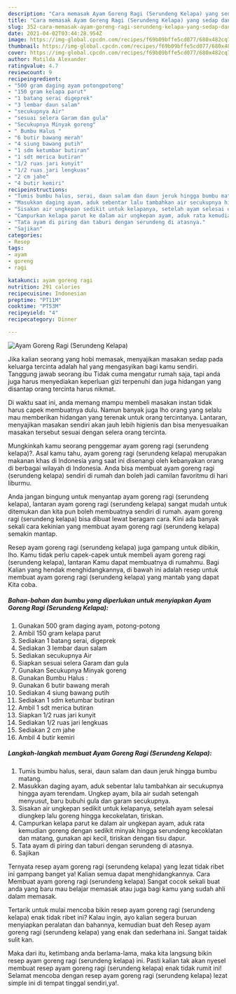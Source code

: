 ```yaml
---
description: "Cara memasak Ayam Goreng Ragi (Serundeng Kelapa) yang sedap dan Mudah Dibuat"
title: "Cara memasak Ayam Goreng Ragi (Serundeng Kelapa) yang sedap dan Mudah Dibuat"
slug: 352-cara-memasak-ayam-goreng-ragi-serundeng-kelapa-yang-sedap-dan-mudah-dibuat
date: 2021-04-02T03:44:28.954Z
image: https://img-global.cpcdn.com/recipes/f69b09bffe5cd077/680x482cq70/ayam-goreng-ragi-serundeng-kelapa-foto-resep-utama.jpg
thumbnail: https://img-global.cpcdn.com/recipes/f69b09bffe5cd077/680x482cq70/ayam-goreng-ragi-serundeng-kelapa-foto-resep-utama.jpg
cover: https://img-global.cpcdn.com/recipes/f69b09bffe5cd077/680x482cq70/ayam-goreng-ragi-serundeng-kelapa-foto-resep-utama.jpg
author: Matilda Alexander
ratingvalue: 4.7
reviewcount: 9
recipeingredient:
- "500 gram daging ayam potongpotong"
- "150 gram kelapa parut"
- "1 batang serai digeprek"
- "3 lembar daun salam"
- "secukupnya Air"
- "sesuai selera Garam dan gula"
- "Secukupnya Minyak goreng"
- " Bumbu Halus "
- "6 butir bawang merah"
- "4 siung bawang putih"
- "1 sdm ketumbar butiran"
- "1 sdt merica butiran"
- "1/2 ruas jari kunyit"
- "1/2 ruas jari lengkuas"
- "2 cm jahe"
- "4 butir kemiri"
recipeinstructions:
- "Tumis bumbu halus, serai, daun salam dan daun jeruk hingga bumbu matang."
- "Masukkan daging ayam, aduk sebentar lalu tambahkan air secukupnya hingga ayam terendam. Ungkep ayam, bila air sudah setengah menyusut, baru bubuhi gula dan garam secukupnya."
- "Sisakan air ungkepan sedikit untuk kelapanya, setelah ayam selesai diungkep lalu goreng hingga kecokelatan, tiriskan."
- "Campurkan kelapa parut ke dalam air ungkepan ayam, aduk rata kemudian goreng dengan sedikit minyak hingga serundeng kecoklatan dan matang, gunakan api kecil, tiriskan dengan tisu dapur."
- "Tata ayam di piring dan taburi dengan serundeng di atasnya."
- "Sajikan"
categories:
- Resep
tags:
- ayam
- goreng
- ragi

katakunci: ayam goreng ragi 
nutrition: 291 calories
recipecuisine: Indonesian
preptime: "PT11M"
cooktime: "PT53M"
recipeyield: "4"
recipecategory: Dinner

---
```



![Ayam Goreng Ragi (Serundeng Kelapa)](https://img-global.cpcdn.com/recipes/f69b09bffe5cd077/680x482cq70/ayam-goreng-ragi-serundeng-kelapa-foto-resep-utama.jpg)

Jika kalian seorang yang hobi memasak, menyajikan masakan sedap pada keluarga tercinta adalah hal yang mengasyikan bagi kamu sendiri. Tanggung jawab seorang ibu Tidak cuma mengatur rumah saja, tapi anda juga harus menyediakan keperluan gizi terpenuhi dan juga hidangan yang disantap orang tercinta harus nikmat.

Di waktu  saat ini, anda memang mampu membeli masakan instan tidak harus capek membuatnya dulu. Namun banyak juga lho orang yang selalu mau memberikan hidangan yang terenak untuk orang tercintanya. Lantaran, menyajikan masakan sendiri akan jauh lebih higienis dan bisa menyesuaikan masakan tersebut sesuai dengan selera orang tercinta. 



Mungkinkah kamu seorang penggemar ayam goreng ragi (serundeng kelapa)?. Asal kamu tahu, ayam goreng ragi (serundeng kelapa) merupakan makanan khas di Indonesia yang saat ini disenangi oleh kebanyakan orang di berbagai wilayah di Indonesia. Anda bisa membuat ayam goreng ragi (serundeng kelapa) sendiri di rumah dan boleh jadi camilan favoritmu di hari liburmu.

Anda jangan bingung untuk menyantap ayam goreng ragi (serundeng kelapa), lantaran ayam goreng ragi (serundeng kelapa) sangat mudah untuk ditemukan dan kita pun boleh membuatnya sendiri di rumah. ayam goreng ragi (serundeng kelapa) bisa dibuat lewat beragam cara. Kini ada banyak sekali cara kekinian yang membuat ayam goreng ragi (serundeng kelapa) semakin mantap.

Resep ayam goreng ragi (serundeng kelapa) juga gampang untuk dibikin, lho. Kamu tidak perlu capek-capek untuk membeli ayam goreng ragi (serundeng kelapa), lantaran Kamu dapat membuatnya di rumahmu. Bagi Kalian yang hendak menghidangkannya, di bawah ini adalah resep untuk membuat ayam goreng ragi (serundeng kelapa) yang mantab yang dapat Kita coba.

<!--inarticleads1-->

##### Bahan-bahan dan bumbu yang diperlukan untuk menyiapkan Ayam Goreng Ragi (Serundeng Kelapa):

1. Gunakan 500 gram daging ayam, potong-potong
1. Ambil 150 gram kelapa parut
1. Sediakan 1 batang serai, digeprek
1. Sediakan 3 lembar daun salam
1. Sediakan secukupnya Air
1. Siapkan sesuai selera Garam dan gula
1. Gunakan Secukupnya Minyak goreng
1. Gunakan  Bumbu Halus :
1. Gunakan 6 butir bawang merah
1. Sediakan 4 siung bawang putih
1. Sediakan 1 sdm ketumbar butiran
1. Ambil 1 sdt merica butiran
1. Siapkan 1/2 ruas jari kunyit
1. Sediakan 1/2 ruas jari lengkuas
1. Sediakan 2 cm jahe
1. Ambil 4 butir kemiri




<!--inarticleads2-->

##### Langkah-langkah membuat Ayam Goreng Ragi (Serundeng Kelapa):

1. Tumis bumbu halus, serai, daun salam dan daun jeruk hingga bumbu matang.
1. Masukkan daging ayam, aduk sebentar lalu tambahkan air secukupnya hingga ayam terendam. Ungkep ayam, bila air sudah setengah menyusut, baru bubuhi gula dan garam secukupnya.
1. Sisakan air ungkepan sedikit untuk kelapanya, setelah ayam selesai diungkep lalu goreng hingga kecokelatan, tiriskan.
1. Campurkan kelapa parut ke dalam air ungkepan ayam, aduk rata kemudian goreng dengan sedikit minyak hingga serundeng kecoklatan dan matang, gunakan api kecil, tiriskan dengan tisu dapur.
1. Tata ayam di piring dan taburi dengan serundeng di atasnya.
1. Sajikan




Ternyata resep ayam goreng ragi (serundeng kelapa) yang lezat tidak ribet ini gampang banget ya! Kalian semua dapat menghidangkannya. Cara Membuat ayam goreng ragi (serundeng kelapa) Sangat cocok sekali buat anda yang baru mau belajar memasak atau juga bagi kamu yang sudah ahli dalam memasak.

Tertarik untuk mulai mencoba bikin resep ayam goreng ragi (serundeng kelapa) enak tidak ribet ini? Kalau ingin, ayo kalian segera buruan menyiapkan peralatan dan bahannya, kemudian buat deh Resep ayam goreng ragi (serundeng kelapa) yang enak dan sederhana ini. Sangat taidak sulit kan. 

Maka dari itu, ketimbang anda berlama-lama, maka kita langsung bikin resep ayam goreng ragi (serundeng kelapa) ini. Pasti kalian tak akan nyesel membuat resep ayam goreng ragi (serundeng kelapa) enak tidak rumit ini! Selamat mencoba dengan resep ayam goreng ragi (serundeng kelapa) lezat simple ini di tempat tinggal sendiri,ya!.

